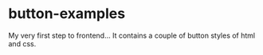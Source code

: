 # button-examples
My very first step to frontend...
It contains a couple of button styles of html and css.
